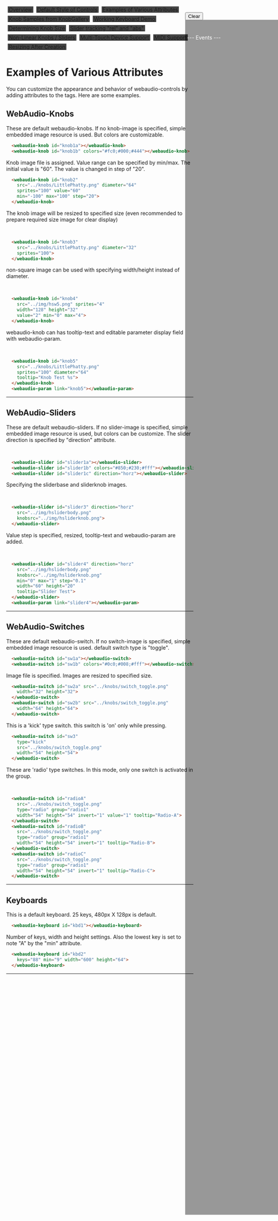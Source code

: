 <script src="../webaudio-controls.js"></script>
<script type="text/javascript">
function Init() {
  var knobs = document.getElementsByTagName('webaudio-knob');
  for(var i = 0; i < knobs.length; ++i){
    knobs[i].addEventListener('input', AddLogValue);
    knobs[i].addEventListener('change', AddLogValue);
    knobs[i].addEventListener('click', AddLogValue);
  }
  var sliders = document.getElementsByTagName('webaudio-slider');
  for(var i = 0; i < sliders.length; ++i){
    sliders[i].addEventListener('input', AddLogValue);
    sliders[i].addEventListener('change', AddLogValue);
    knobs[i].addEventListener('click', AddLogValue);
  }
  var switches = document.getElementsByTagName('webaudio-switch');
  for(var i = 0; i < switches.length; ++i){
    switches[i].addEventListener('input', AddLogValue);
    switches[i].addEventListener('change', AddLogValue);
    switches[i].addEventListener('click', AddLogValue);
  }
  var kbds = document.getElementsByTagName('webaudio-keyboard');
  for(var i = 0; i < kbds.length; ++i){
    kbds[i].addEventListener('input', AddLogKbd);
    kbds[i].addEventListener('change', AddLogKbd);
    kbds[i].addEventListener('click', AddLogKbd);
  }
  window.addEventListener('scroll',Scroll);
}
function AddLogValue(e) {
  var str = `"${e.type}": ${e.target.id}.value = ${e.target.value}`;
  var con = document.getElementById("cons");
  var conframe = document.getElementById("consframe");
  con.innerHTML += (str+"<br/>");
  conframe.scrollTop = con.scrollHeight;
}
function AddLogKbd(e) {
  var str;
  switch(e.type){
  case "change":
    str = `"${e.type}": ${e.target.id} ev.note = [${e.note}]`;
    break;
  default:
    str = `"${e.type}": ${e.target.id}`;
    break;
  }
  var con = document.getElementById("cons");
  var conframe = document.getElementById("consframe");
  con.innerHTML += (str+"<br/>");
  conframe.scrollTop = con.scrollHeight;
}
function LogClick(e) {
  var str="click:"+e.target.id;
  document.getElementById("cons").innerHTML += (str+"<br/>");
  console.log(str);
}
function Scroll() {
  document.getElementById("consframe").style.top=window.scrollY+"px";
}
function Clear() {
  document.getElementById("cons").innerHTML="--- Events ---<br/>";
}
window.onload=Init;
</script>

<div id="side" style="position:fixed;right:0%;top:90px;height:80%">
  <div id="consframe" style="color:#fff;width:240px;height:100%;background:rgba(0,0,0,0.4);overflow:scroll;margin:0;padding:5px">
    <div id="cons"><br/><br/>--- Events ---<br/></div>
  </div>
  <button onclick="Clear()" style="position:absolute;left:0;top:-20px">Clear</button>
</div>

<style>
.item{
  background:#444;
  margin:4px;
  padding:0px 3px;
}
</style>
<div style="display:flex;width:100%;flex-wrap:wrap">
<div class="item"><a href="./overview.html">Overview</a></div>
<div class="item"><a href="./defstyle.html">Default Style of Controls</a></div>
<div class="item">Examples of Various Attributes</div>
<div class="item"><a href="./knobsamples.html">Knob Samples from KnobGallery</a></div>
<div class="item"><a href="./keyboard.html">Working Keyboard Demo</a></div>
<div class="item"><a href="./knobsize.html">Determining Knob Size</a></div>
<div class="item"><a href="./tracking.html">Slider tracking "rel" and "abs"</a></div>
<div class="item"><a href="./nonlinear.html">Non-Linear Knobs / Sliders</a></div>
<div class="item"><a href="./multifader.html">Multi-Touch Device Support</a></div>
<div class="item"><a href="./midisupport.html">MIDI Support</a></div>
<div class="item"><a href="./resizetest.html">Resizing After Creation</a></div>
</div>

# Examples of Various Attributes

You can customize the appearance and behavior of webaudio-controls by adding attributes to the tags. Here are some examples.  
  


## WebAudio-Knobs

These are default webaudio-knobs. If no knob-image is specified, simple embedded image resource is used. But colors are customizable.  

<webaudio-knob id="knob1a"></webaudio-knob> <webaudio-knob id="knob1b" colors="#fc0;#000;#444"></webaudio-knob>
```html
  <webaudio-knob id="knob1a"></webaudio-knob>
  <webaudio-knob id="knob1b" colors="#fc0;#000;#444"></webaudio-knob>
```

Knob image file is assigned.
  Value range can be specified by min/max. The initial value is "60". The value is changed in step of "20".  

<webaudio-knob id="knob2" src="../knobs/LittlePhatty.png"
 sprites="100" value="60" min="-100" max="100" step="20" diameter="64" valuetip="1"></webaudio-knob>

```html
  <webaudio-knob id="knob2"
    src="../knobs/LittlePhatty.png" diameter="64"
    sprites="100" value="60"
    min="-100" max="100" step="20">
  </webaudio-knob>
```

The knob image will be resized to specified size (even recommended to prepare required size image for clear display)  

<webaudio-knob id="knob3" src="../knobs/LittlePhatty.png" sprites="100" diameter="32"></webaudio-knob><br/>

```html
  <webaudio-knob id="knob3"
    src="../knobs/LittlePhatty.png" diameter="32"
    sprites="100">
  </webaudio-knob>
```

non-square image can be used with specifying width/height instead of diameter.  

<webaudio-knob id="knob4" src="../img/hsw5.png" sprites="4" value="2" min="0" max="4" width="128" height="32"></webaudio-knob><br/>

```html
  <webaudio-knob id="knob4" 
    src="../img/hsw5.png" sprites="4" 
    width="128" height="32"
    value="2" min="0" max="4">
  </webaudio-knob>
```

webaudio-knob can has tooltip-text and editable parameter display field with webaudio-param.  

<webaudio-knob id="knob5" src="../knobs/LittlePhatty.png" sprites="100" diameter="64" valuetip="0" tooltip="Knob Test : %s"></webaudio-knob>
<webaudio-param id="para5" link="knob5"></webaudio-param><br/>

```html
  <webaudio-knob id="knob5"
    src="../knobs/LittlePhatty.png"
    sprites="100" diameter="64"
    tooltip="Knob Test %s">
  </webaudio-knob>
  <webaudio-param link="knob5"></webaudio-param>
```

---

## WebAudio-Sliders

These are default webaudio-sliders. If no slider-image is specified, 
  simple embedded image resource is used, but colors can be customize.
  The slider direction is specified by "direction" attribute.  

<webaudio-slider id="slider1a"></webaudio-slider>
<webaudio-slider id="slider1b" colors="#850;#230;#fff"></webaudio-slider>
<webaudio-slider id="slider1c" direction="horz"></webaudio-slider><br/>

```html
  <webaudio-slider id="slider1a"></webaudio-slider>
  <webaudio-slider id="slider1b" colors="#850;#230;#fff"></webaudio-slider>
  <webaudio-slider id="slider1c" direction="horz"></webaudio-slider>
```

Specifying the sliderbase and sliderknob images.  

<webaudio-slider id="slider3" direction="horz" src="../img/hsliderbody.png" knobsrc="../img/hsliderknob.png"></webaudio-slider><br/>

```html
  <webaudio-slider id="slider3" direction="horz"
    src="../img/hsliderbody.png"
    knobsrc="../img/hsliderknob.png">
  </webaudio-slider>
```

Value step is specified, resized, tooltip-text and webaudio-param are added.  

<webaudio-slider id="slider4" direction="horz" src="../img/hsliderbody.png" knobsrc="../img/hsliderknob.png" min="0" max="1" step="0.1" width="60" height="20" valuetip="0" tooltip="Slider Test"></webaudio-slider>
<webaudio-param link="slider4"></webaudio-param><br/>

```html
  <webaudio-slider id="slider4" direction="horz"
    src="../img/hsliderbody.png"
    knobsrc="../img/hsliderknob.png"
    min="0" max="1" step="0.1"
    width="60" height="20"
    tooltip="Slider Test">
  </webaudio-slider>
  <webaudio-param link="slider4"></webaudio-param>
```

---

## WebAudio-Switches

These are default webaudio-switch. If no switch-image is specified, simple embedded image resource is used.
  default switch type is "toggle".  

<webaudio-switch id="sw1a"></webaudio-switch>
<webaudio-switch id="sw1b" colors="#0c0;#008;#fff"></webaudio-switch>

```html
  <webaudio-switch id="sw1a"></webaudio-switch>
  <webaudio-switch id="sw1b" colors="#0c0;#008;#fff"></webaudio-switch>
```

Image file is specified. Images are resized to specified size.  

<webaudio-switch id="sw2a" src="../knobs/switch_toggle.png" width="32" height="32"></webaudio-switch>
<webaudio-switch id="sw2b" src="../knobs/switch_toggle.png" width="64" height="64"></webaudio-switch>  

```html
  <webaudio-switch id="sw2a" src="../knobs/switch_toggle.png"
    width="32" height="32">
  </webaudio-switch>
  <webaudio-switch id="sw2b" src="../knobs/switch_toggle.png"
    width="64" height="64">
  </webaudio-switch>
```

This is a 'kick' type switch. this switch is 'on' only while pressing.  

<webaudio-switch id="sw3" src="../knobs/switch_toggle.png" type="kick" width="54" height="54"></webaudio-switch>  

```html
  <webaudio-switch id="sw3"
    type="kick" 
    src="../knobs/switch_toggle.png"
    width="54" height="54">
  </webaudio-switch>
```

These are 'radio' type switches. In this mode, only one switch is activated in the group.  

<webaudio-switch id="sw4a" src="../knobs/switch_toggle.png" type="radio" group="radio1" width="54" height="54" invert="1" value="1" tooltip="Radio-A"></webaudio-switch>
<webaudio-switch id="sw4b" src="../knobs/switch_toggle.png" type="radio" group="radio1" width="54" height="54" invert="1" tooltip="Radio-B"></webaudio-switch>
<webaudio-switch id="sw4c" src="../knobs/switch_toggle.png" type="radio" group="radio1" width="54" height="54" invert="1" tooltip="Radio-C"></webaudio-switch><br/>

```html
  <webaudio-switch id="radioA"
    src="../knobs/switch_toggle.png"
    type="radio" group="radio1"
    width="54" height="54" invert="1" value="1" tooltip="Radio-A">
  </webaudio-switch>
  <webaudio-switch id="radioB"
    src="../knobs/switch_toggle.png"
    type="radio" group="radio1"
    width="54" height="54" invert="1" tooltip="Radio-B">
  </webaudio-switch>
  <webaudio-switch id="radioC"
    src="../knobs/switch_toggle.png"
    type="radio" group="radio1"
    width="54" height="54" invert="1" tooltip="Radio-C">
  </webaudio-switch>
```

---

## Keyboards

This is a default keyboard. 25 keys, 480px X 128px is default.  

<webaudio-keyboard id="kbd1"></webaudio-keyboard>

```html
  <webaudio-keyboard id="kbd1"></webaudio-keyboard>
```

Number of keys, width and height settings. Also the lowest key is set to note "A" by the "min" attribute.  

<webaudio-keyboard id="kbd2" keys="88" min="9" width="600" height="64"></webaudio-keyboard>

```html
  <webaudio-keyboard id="kbd2"
    keys="88" min="9" width="600" height="64">
  </webaudio-keyboard>
```

---

